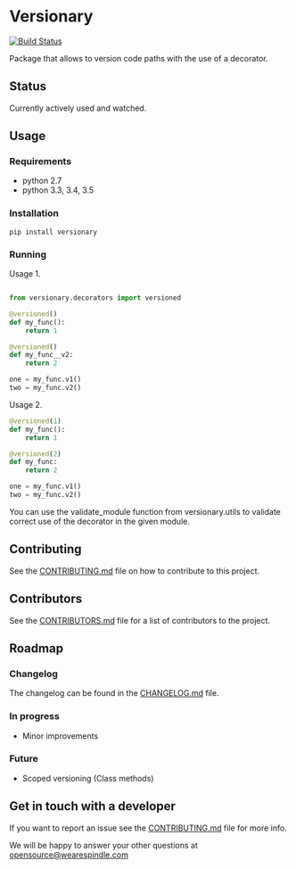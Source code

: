 # Versionary

[![Build Status](https://travis-ci.org/wearespindle/versionary.svg?branch=develop)](https://travis-ci.org/wearespindle/versionary)

Package that allows to version code paths with the use of a decorator.

## Status

Currently actively used and watched.

## Usage

### Requirements

 * python 2.7
 * python 3.3, 3.4, 3.5

### Installation

```
pip install versionary
```

### Running

Usage 1.
```python

from versionary.decorators import versioned

@versioned()
def my_func():
    return 1

@versioned()
def my_func__v2:
    return 2

one = my_func.v1()
two = my_func.v2()
```

Usage 2.
```python
@versioned(1)
def my_func():
    return 1

@versioned(2)
def my_func:
    return 2

one = my_func.v1()
two = my_func.v2()
```

You can use the validate_module function from versionary.utils to
validate correct use of the decorator in the given module.


## Contributing

See the [CONTRIBUTING.md](https://github.com/wearespindle/versionary/blob/develop/CONTRIBUTING.md) file on how to contribute to this project.

## Contributors

See the [CONTRIBUTORS.md](https://github.com/wearespindle/versionary/blob/develop/CONTRIBUTORS.md) file for a list of contributors to the project.

## Roadmap

### Changelog

The changelog can be found in the [CHANGELOG.md](https://github.com/wearespindle/versionary/blob/develop/CHANGELOG.md) file.

### In progress

 * Minor improvements

### Future

 * Scoped versioning (Class methods)

## Get in touch with a developer

If you want to report an issue see the [CONTRIBUTING.md](https://github.com/wearespindle/versionary/blob/develop/CONTRIBUTING.md) file for more info.

We will be happy to answer your other questions at opensource@wearespindle.com
